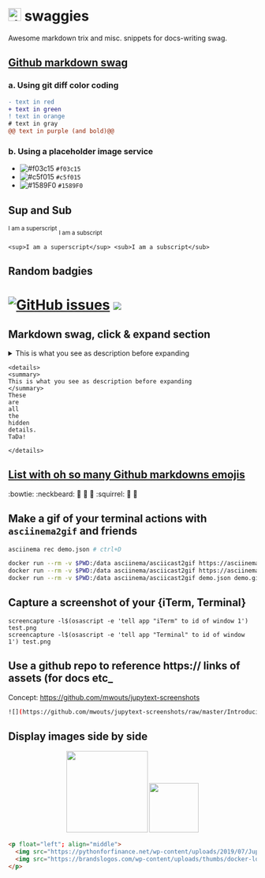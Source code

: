 # <img src="https://emojis.slackmojis.com/emojis/images/1531849430/4246/blob-sunglasses.gif?1531849430" alt="drawing" width="26"/>  swaggies
Awesome markdown trix and misc. snippets for docs-writing swag. 

## [Github markdown swag](https://stackoverflow.com/questions/11509830/how-to-add-color-to-githubs-readme-md-file)

### a. Using git diff color coding

```diff
- text in red
+ text in green
! text in orange
# text in gray
@@ text in purple (and bold)@@
```

### b. Using a placeholder image service

- ![#f03c15](https://via.placeholder.com/15/f03c15/000000?text=+) `#f03c15`
- ![#c5f015](https://via.placeholder.com/15/c5f015/000000?text=+) `#c5f015`
- ![#1589F0](https://via.placeholder.com/15/1589F0/000000?text=+) `#1589F0`


## Sup and Sub 

<sup>I am a superscript</sup> <sub>I am a subscript</sub>

```
<sup>I am a superscript</sup> <sub>I am a subscript</sub>
```

## Random badgies

[![GitHub issues](https://img.shields.io/github/issues/cgpu/staries?color=green)](https://github.com/cgpu/staries/issues/new) <a href="https://hits.seeyoufarm.com"/><img src="https://hits.seeyoufarm.com/api/count/incr/badge.svg?url=https%3A%2F%2Fgithub.com%2FYinLiLin%2FCMplot"/></a>
=========

## Markdown swag, click & expand section

<details>
<summary>
This is what you see as description before expanding
</summary>
These
are
all
the
hidden
details.
TaDa!
    
</details>

```
<details>
<summary>
This is what you see as description before expanding
</summary>
These
are
all
the
hidden
details.
TaDa!
    
</details>
```

## [List with oh so many Github markdowns emojis](https://gist.github.com/rxaviers/7360908)
:bowtie: :neckbeard: :koala: :bug: :mushroom: :squirrel: :bamboo: :icecream:

## Make a gif of your terminal actions with `asciinema2gif` and friends

```bash
asciinema rec demo.json # ctrl+D

docker run --rm -v $PWD:/data asciinema/asciicast2gif https://asciinema.org/a/yxHxQyKeQLg5LlphmBLw5bD37.cast demo.gif
docker run --rm -v $PWD:/data asciinema/asciicast2gif https://asciinema.org/a/yxHxQyKeQLg5LlphmBLw5bD37 demo.gif
docker run --rm -v $PWD:/data asciinema/asciicast2gif demo.json demo.gif

```

## Capture a screenshot of your {iTerm, Terminal}

```
screencapture -l$(osascript -e 'tell app "iTerm" to id of window 1') test.png
screencapture -l$(osascript -e 'tell app "Terminal" to id of window 1') test.png

```

## Use a github repo to reference https:// links of assets (for docs etc_

Concept: https://github.com/mwouts/jupytext-screenshots


```bash
![](https://github.com/mwouts/jupytext-screenshots/raw/master/IntroducingJupytext/JupyterPyCharm.gif)
```


## Display images side by side

<p float="left"; align="middle">
  <img src="https://pythonforfinance.net/wp-content/uploads/2019/07/Jupyter.jpg" width="165" />
  <img src="https://brandslogos.com/wp-content/uploads/thumbs/docker-logo-vector.svg" width="100" />
</p>

```html
<p float="left"; align="middle">
  <img src="https://pythonforfinance.net/wp-content/uploads/2019/07/Jupyter.jpg" width="165" />
  <img src="https://brandslogos.com/wp-content/uploads/thumbs/docker-logo-vector.svg" width="100" />
</p>
```
